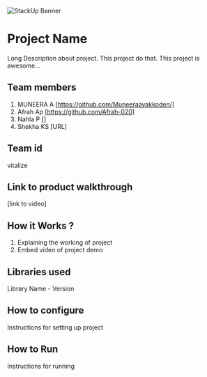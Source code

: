 ![StackUp Banner]([https://tinkerhub.frappe.cloud/files/stackup%20banner.jpeg])
# Project Name
Long Description about project. This project do that. This project is awesome...
## Team members
1. MUNEERA A [https://github.com/Muneeraayakkoden/]
2. Afrah Ap [https://github.com/Afrah-020]
3. Nahla P []
4. Shekha KS [URL]
## Team id
vitalize
## Link to product walkthrough
[link to video]
## How it Works ?
1. Explaining the working of project
2. Embed video of project demo
## Libraries used
Library Name - Version
## How to configure
Instructions for setting up project
## How to Run
Instructions for running
